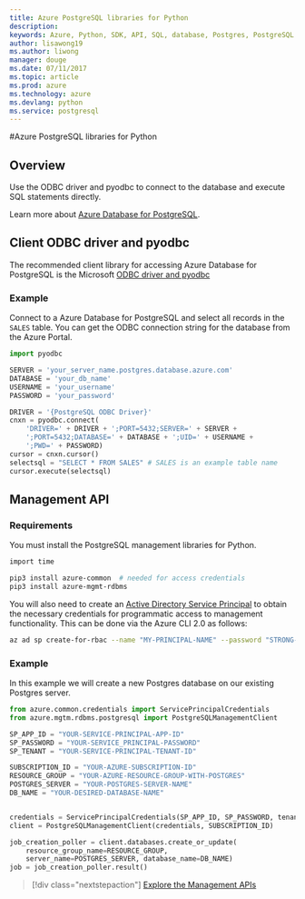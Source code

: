 ```yaml
---
title: Azure PostgreSQL libraries for Python
description: 
keywords: Azure, Python, SDK, API, SQL, database, Postgres, PostgreSQL
author: lisawong19
ms.author: liwong
manager: douge
ms.date: 07/11/2017
ms.topic: article
ms.prod: azure
ms.technology: azure
ms.devlang: python
ms.service: postgresql
---
```


#Azure PostgreSQL libraries for Python

## Overview
Use the ODBC driver and pyodbc to connect to the database and execute SQL statements directly.

Learn more about [Azure Database for PostgreSQL](https://docs.microsoft.com/azure/postgresql/).

## Client ODBC driver and pyodbc
The recommended client library for accessing Azure Database for PostgreSQL is the Microsoft [ODBC driver and pyodbc](https://docs.microsoft.com/azure/sql-database/sql-database-connect-query-python#install-the-python-and-database-communication-libraries)

### Example 

Connect to a Azure Database for PostgreSQL and select all records in the `SALES` table. You can get the ODBC connection string for the database from the Azure Portal.

```python
import pyodbc

SERVER = 'your_server_name.postgres.database.azure.com'
DATABASE = 'your_db_name'
USERNAME = 'your_username'
PASSWORD = 'your_password'

DRIVER = '{PostgreSQL ODBC Driver}'
cnxn = pyodbc.connect(
    'DRIVER=' + DRIVER + ';PORT=5432;SERVER=' + SERVER +
    ';PORT=5432;DATABASE=' + DATABASE + ';UID=' + USERNAME +
    ';PWD=' + PASSWORD)
cursor = cnxn.cursor()
selectsql = "SELECT * FROM SALES" # SALES is an example table name
cursor.execute(selectsql)
```

## Management API
### Requirements
You must install the PostgreSQL management libraries for Python.
```bash
import time

pip3 install azure-common  # needed for access credentials
pip3 install azure-mgmt-rdbms
```

You will also need to create an [Active Directory Service Principal](https://docs.microsoft.com/en-us/cli/azure/create-an-azure-service-principal-azure-cli?toc=%2fazure%2fazure-resource-manager%2ftoc.json) to obtain the necessary credentials for programmatic access to management functionality.
This can be done via the Azure CLI 2.0 as follows:

```bash
az ad sp create-for-rbac --name "MY-PRINCIPAL-NAME" --password "STRONG-SECRET-PASSWORD"
```

### Example
In this example we will create a new Postgres database on our existing Postgres server.
```python
from azure.common.credentials import ServicePrincipalCredentials
from azure.mgtm.rdbms.postgresql import PostgreSQLManagementClient

SP_APP_ID = "YOUR-SERVICE-PRINCIPAL-APP-ID"
SP_PASSWORD = "YOUR-SERVICE_PRINCIPAL-PASSWORD"
SP_TENANT = "YOUR-SERVICE-PRINCIPAL-TENANT-ID"

SUBSCRIPTION_ID = "YOUR-AZURE-SUBSCRIPTION-ID"
RESOURCE_GROUP = "YOUR-AZURE-RESOURCE-GROUP-WITH-POSTGRES"
POSTGRES_SERVER = "YOUR-POSTGRES-SERVER-NAME"
DB_NAME = "YOUR-DESIRED-DATABASE-NAME"


credentials = ServicePrincipalCredentials(SP_APP_ID, SP_PASSWORD, tenant=SP_TENANT)
client = PostgreSQLManagementClient(credentials, SUBSCRIPTION_ID)

job_creation_poller = client.databases.create_or_update(
    resource_group_name=RESOURCE_GROUP,
    server_name=POSTGRES_SERVER, database_name=DB_NAME)
job = job_creation_poller.result()
```

> [!div class="nextstepaction"]
> [Explore the Management APIs](/python/api/azure.mgmt.rdbms.postgresql)

